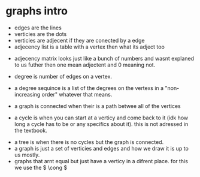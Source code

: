 # graphs intro

- edges are the lines
- verticies are the dots
- verticies are adjecent if they are conected by a edge
- adjecency list is a table with a vertex then what its adject too
* adjecency matrix looks just like a bunch of numbers and wasnt explaned to us futher then one mean adjectent and 0 meaning not.
- degree is number of edges on a vertex.
* a degree sequince is a list of the degrees on the vertexs in a "non-increasing order" whatever that means.
- a graph is connected when their is a path betwee all of the vertices
* a cycle is when you can start at a verticy and come back to it (idk how long a cycle has to be or any specifics about it). this is not adressed in the textbook.
- a tree is when there is no cycles but the graph is connected.
- a graph is just a set of verticies and edges and how we draw it is up to us mostly.
- graphs that arnt equal but just have a verticy in a difrent place. for this we use the $ \cong $
